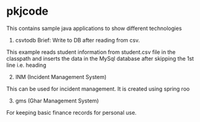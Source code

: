 pkjcode
=======

This contains sample java applications to show different technologies


1) csvtodb
Brief: 
Write to DB after reading from csv.

This example reads student information from student.csv file in the classpath and inserts the data in the MySql database after skipping the 1st line i.e. heading

2) INM (Incident Management System)

This can be used for incident management. It is created using spring roo

3) gms (Ghar Management System)

For keeping basic finance records for personal use.